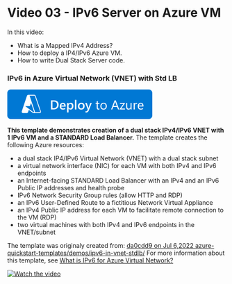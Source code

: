 # Video 03 - IPv6 Server on Azure VM
In this video:
- What is a Mapped IPv4 Address?
- How to deploy a IP4/IPv6 Azure VM.
- How to write Dual Stack Server code.
    
### IPv6 in Azure Virtual Network (VNET) with Std LB
[![Deploy To Azure](https://raw.githubusercontent.com/kirkster96/network-programming/main/images/deploytoazure.svg?sanitize=true)](https://portal.azure.com/#create/Microsoft.Template/uri/https%3A%2F%2Fraw.githubusercontent.com%2Fkirkster96%2Fnetwork-programming%2Fvideo04-dev%2Fvideo-04%2Fipv6-in-vnet-stdlb%2Fazuredeploy.json)

**This template demonstrates creation of a dual stack IPv4/IPv6 VNET with 1 IPv6 VM and a STANDARD Load Balancer.**
The template creates the following Azure resources:

- a dual stack IP4/IPv6 Virtual Network (VNET) with a dual stack subnet
- a virtual network interface (NIC) for each VM with both IPv4 and IPv6 endpoints
- an Internet-facing STANDARD Load Balancer with an IPv4 and an IPv6 Public IP addresses and health probe
- IPv6 Network Security Group rules (allow HTTP and RDP)
- an IPv6 User-Defined Route to a fictitious Network Virtual Appliance
- an IPv4 Public IP address for each VM to facilitate remote connection to the VM (RDP)
- two virtual machines with both IPv4 and IPv6 endpoints in the VNET/subnet

The template was originaly created from: [da0cdd9 on Jul 6,2022 azure-quickstart-templates/demos/ipv6-in-vnet-stdlb/](https://github.com/Azure/azure-quickstart-templates/tree/da0cdd93d7dd7d842c9c7e89738d4682c8013495/demos/ipv6-in-vnet-stdlb)
For more information about this template, see [What is IPv6 for Azure Virtual Network?](https://docs.microsoft.com/azure/virtual-network/ipv6-overview/)

[![Watch the video](https://img.youtube.com/vi/qnzVJ0-53Ow/hqdefault.jpg)](https://www.youtube.com/watch?v=qnzVJ0-53Ow)
